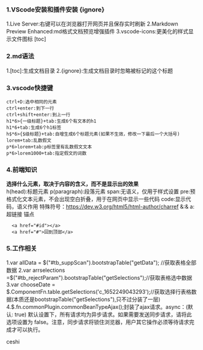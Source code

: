 ### 1.VScode安装和插件安装 {ignore}
  1.Live Server:右键可以在浏览器打开网页并且保存实时刷新
  2.Markdown Preview Enhanced:md格式文档预览增强插件
  3.vscode-icons:更美化的样式显示文件图标
[toc]

### 2.md语法
  1.[toc]:生成文档目录
  2.{ignore}:生成文档目录时忽略被标记的这个标题

### 3.vscode快捷键
    ctrl+D:选中相同的元素
    ctrl+enter:到下一行
    ctrl+shift+enter:到上一行
    h1*6>{一级标题}+tab:生成6个有文本的h1
    h1*6+tab:生成6个h1标签
    h$*6>{$级标题}+tab:自增生成6个标题元素(如果不生效，修改一下最后一个大括号)
    lorem+tab:乱数假文
    p*6>lorem+tab:p标签里有乱数假文文本
    p*6>lorem1000+tab:指定假文的词数

### 4.前端知识
  **选择什么元素，取决于内容的含义，而不是显示出的效果**    
  h(head):标题元素
  p(paragraph):段落元素
  span:无语义，仅用于样式设置
  pre:预格式化文本元素，不会出现空白折叠，用于在网页中显示一些代码
  code:显示代码，语义作用
  特殊符号：https://dev.w3.org/html5/html-author/charref
  &:&amp;
  a:超链接
  锚点
  ```
    <a href="#id"></a>
    <a href="#">回到顶部</a>
  ```  
### 5.工作相关
  1.var allData = $("#tb_suppScan").bootstrapTable("getData"); //获取表格全部数据
  2.var arrselections =$("#tb_rejectParam").bootstrapTable("getSelections");//获取表格选中数据
  3.var chooseDate = $.ComponentFn.table.getSelections('c_1652249043293');//获取选择行表格数据(本质还是bootstrapTable("getSelections"),只不过分装了一层)
  4.$.fn.commonPlugin.commonBeanTypeAjax();封装了ajax请求。async：(默认: true) 默认设置下，所有请求均为异步请求。如果需要发送同步请求，请将此选项设置为 false。注意，同步请求将锁住浏览器，用户其它操作必须等待请求完成才可以执行。
  
  ceshi
